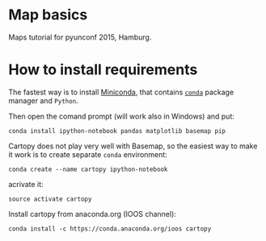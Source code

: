 # Map basics
Maps tutorial for pyunconf 2015, Hamburg.


How to install requirements
===========================================

The fastest way is to install [Miniconda](http://conda.pydata.org/miniconda.html), that contains [`conda`](http://conda.pydata.org/docs/intro.html) package manager and `Python`.

Then open the comand prompt (will work also in Windows) and put:

```
conda install ipython-notebook pandas matplotlib basemap pip
```

Cartopy does not play very well with Basemap, so the easiest way to make it work is to create separate `conda` environment:

```
conda create --name cartopy ipython-notebook
```
acrivate it:
```
source activate cartopy
```

Install cartopy from anaconda.org (IOOS channel):
```
conda install -c https://conda.anaconda.org/ioos cartopy
```
